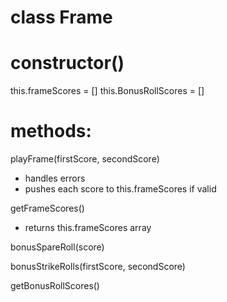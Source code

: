 # class Frame

# constructor()
  this.frameScores = []
  this.BonusRollScores = []

# methods:
playFrame(firstScore, secondScore)
- handles errors
- pushes each score to this.frameScores if valid

getFrameScores()
- returns this.frameScores array

bonusSpareRoll(score)

bonusStrikeRolls(firstScore, secondScore)

getBonusRollScores()




<!-- # Old
rollOne(score)
- raise error if score is not an int from 0 to 10
*- this.rollOneScore = score*
- pushes this.rollOneScore to this.frameScores
- if this.rollOneScore === 10:
    - this.rollTwoScore = 0
    - push this.rollTwoScore to this.frameScores

rollTwo(score)
- raise error if not an int from 0 to 10
*- this.rollTwoScore = score;*
- push this.rollTwoScore to this.frameScores

playTenthFrame()
- calls rollOne(score)
- calls rollTwo(score)
- if spare, call rollOne(score)
- if strike, call rollOne(score) and rollTwo(score) -->



<!-- # maybe methods
endFrame?
- pushes scores to scorecard array?

strike?
- stops a second roll from taking place

spare?
- marks bonus as spare -->

